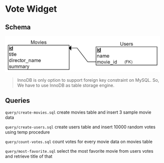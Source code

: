 # Vote Widget

## Schema
![schema](docs/schema.png)
> InnoDB is only option to support foreign key constraint on MySQL.
So, We have to use InnoDB as table storage engine.

## Queries
`query/create-movies.sql`
create movies table and insert 3 sample movie data

`query/create-users.sql`
create users table and insert 10000 random votes using temp procedure

`query/count-votes.sql`
count votes for every movie data on movies table

`query/most-favorite.sql`
select the most favorite movie from users votes and retrieve title of that

